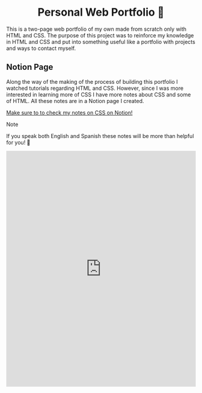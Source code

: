 <h1 align="center">Personal Web Portfolio 📓</h1> 

This is a two-page web portfolio of my own made from scratch only with HTML and CSS. The purpose of this project was to reinforce my knowledge in HTML and CSS and put into something useful like a portfolio with projects and ways to contact myself. 



## **Notion Page**

Along the way of the making of the process of building this portfolio I watched tutorials regarding HTML and CSS. However, since I was more interested in learning more of CSS I have more notes about CSS and some of HTML. All these notes are in a Notion page I created. <br>

<a href="https://seasoned-pound-cb0.notion.site/CSS-423b43d8b8d14e98ab65f48c0d4affbc?pvs=4">Make sure to to check my notes on CSS on Notion!</a>

> [!NOTE]
> If you speak both English and Spanish these notes will be more than helpful for you! 🌟

<div style="position: relative; padding-bottom: 124.13793103448276%; height: 0;"><iframe src="https://www.loom.com/embed/61aa08c493794e8eacbc1628d00151d5?sid=f56465c4-aac6-4a32-81ae-06834a9f5951" frameborder="0" webkitallowfullscreen mozallowfullscreen allowfullscreen style="position: absolute; top: 0; left: 0; width: 100%; height: 100%;"></iframe></div>
